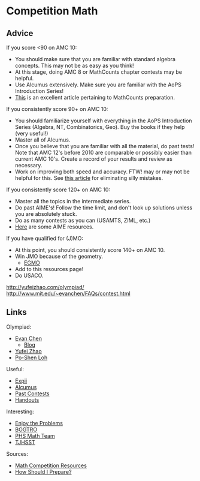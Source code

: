 # Competition Math
 
## Advice

If you score <90 on AMC 10:
 * You should make sure that you are familiar with standard algebra concepts. This may not be as easy as you think! 
 * At this stage, doing AMC 8 or MathCounts chapter contests may be helpful.
 * Use Alcumus extensively. Make sure you are familiar with the AoPS Introduction Series!
 * [This](https://artofproblemsolving.com/community/c3h1217349p6066794) is an excellent article pertaining to MathCounts preparation. 
 
If you consistently score 90+ on AMC 10:
 * You should familiarize yourself with everything in the AoPS Introduction Series (Algebra, NT, Combinatorics, Geo). Buy the books if they help (very useful!)
 * Master all of Alcumus.
 * Once you believe that you are familiar with all the material, do past tests! Note that AMC 12's before 2010 are comparable or possibly easier than current AMC 10's. Create a record of your results and review as necessary.
 * Work on improving both speed and accuracy. FTW! may or may not be helpful for this. See [this article](http://artofproblemsolving.com/articles/stupid-mistakes) for eliminating silly mistakes.
 
If you consistently score 120+ on AMC 10:
 * Master all the topics in the intermediate series.
 * Do past AIME's! Follow the time limit, and don't look up solutions unless you are absolutely stuck.
 * Do as many contests as you can (USAMTS, ZIML, etc.)
 * [Here](https://drive.google.com/drive/folders/0B95dMIY7fstOemlzdThlZjFCUnc?usp=sharing) are some AIME resources.

If you have qualified for (J)MO:
 * At this point, you should consistently score 140+ on AMC 10.
 * Win JMO because of the geometry.
   * [EGMO](https://www.maa.org/press/ebooks/euclidean-geometry-in-mathematical-olympiads)
 * Add to this resources page!
 * Do USACO.

http://yufeizhao.com/olympiad/
http://www.mit.edu/~evanchen/FAQs/contest.html 

## Links

Olympiad:
 * [Evan Chen](http://web.evanchen.cc/FAQs/contest.html)
   * [Blog](https://usamo.wordpress.com/) 
 * [Yufei Zhao](http://yufeizhao.com/olympiad/)
 * [Po-Shen Loh](http://www.math.cmu.edu/~lohp/olympiad.shtml)
 
Useful:
 * [Expii](https://www.expii.com/)
 * [Alcumus](https://artofproblemsolving.com/alcumus)
 * [Past Contests](https://artofproblemsolving.com/community/c3158_usa_contests)
 * [Handouts](https://artofproblemsolving.com/community/c5h1578191_handout_compilation)
 
Interesting:
 * [Enjoy the Problems](https://artofproblemsolving.com/community/c5h1211223p6004200)
 * [BOGTRO](https://artofproblemsolving.com/community/c5h1264874p6581946)
 * [PHS Math Team](https://sites.google.com/view/phsmathteam)
 * [TJHSST](https://activities.tjhsst.edu/vmt/index.html)

Sources:
 * [Math Competition Resources](http://artofproblemsolving.com/wiki/index.php/Resources_for_mathematics_competitions)
 * [How Should I Prepare?](http://artofproblemsolving.com/wiki/index.php/How_should_I_prepare%3F)
